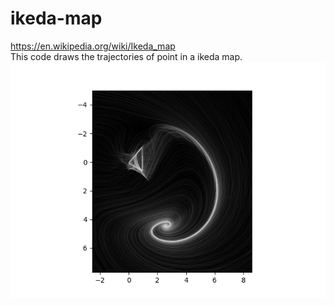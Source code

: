 # ikeda-map
https://en.wikipedia.org/wiki/Ikeda_map
<br/>
This code draws the trajectories of point in a ikeda map.
![alt text](https://github.com/jamesbob1/ikeda-map/blob/main/ikeda_map.png?raw=true)
